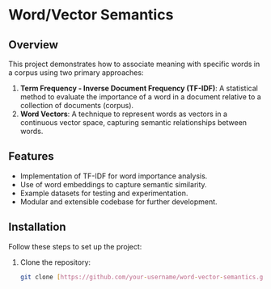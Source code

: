 # Word/Vector Semantics

## Overview
This project demonstrates how to associate meaning with specific words in a corpus using two primary approaches:
1. **Term Frequency - Inverse Document Frequency (TF-IDF)**: A statistical method to evaluate the importance of a word in a document relative to a collection of documents (corpus).
2. **Word Vectors**: A technique to represent words as vectors in a continuous vector space, capturing semantic relationships between words.

## Features
- Implementation of TF-IDF for word importance analysis.
- Use of word embeddings to capture semantic similarity.
- Example datasets for testing and experimentation.
- Modular and extensible codebase for further development.

## Installation
Follow these steps to set up the project:

1. Clone the repository:
   ```bash
   git clone [https://github.com/your-username/word-vector-semantics.git](https://github.com/Syntax404-coder/ccs249-assign-5-taganahan)
